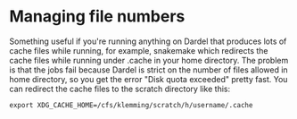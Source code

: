 # Managing file numbers

Something useful if you're running anything on Dardel that produces lots of cache files while running, for example, snakemake which redirects the cache files while running under .cache in your home directory. The problem is that the jobs fail because Dardel is strict on the number of files allowed in home directory, so you get the error "Disk quota exceeded" pretty fast. You can redirect the cache files to the scratch directory like this:

`export XDG_CACHE_HOME=/cfs/klemming/scratch/h/username/.cache`